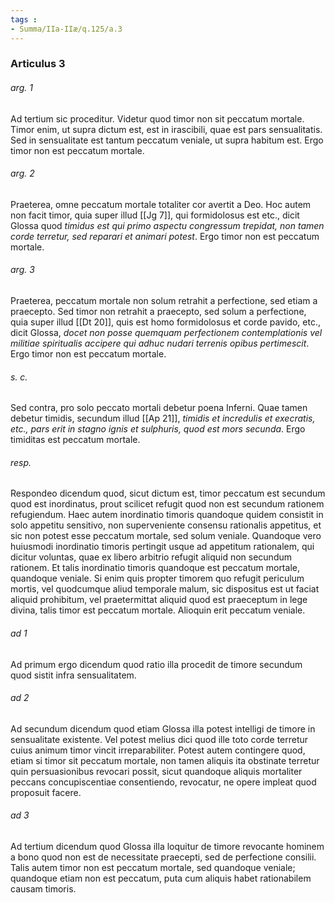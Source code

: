 ```yaml
---
tags : 
- Summa/IIa-IIæ/q.125/a.3
---
```


### Articulus 3

###### arg. 1
Ad tertium sic proceditur. Videtur quod timor non sit peccatum mortale. Timor enim, ut supra dictum est, est in irascibili, quae est pars sensualitatis. Sed in sensualitate est tantum peccatum veniale, ut supra habitum est. Ergo timor non est peccatum mortale.

###### arg. 2
Praeterea, omne peccatum mortale totaliter cor avertit a Deo. Hoc autem non facit timor, quia super illud [[Jg 7]], qui formidolosus est etc., dicit Glossa quod *timidus est qui primo aspectu congressum trepidat, non tamen corde terretur, sed reparari et animari potest*. Ergo timor non est peccatum mortale.

###### arg. 3
Praeterea, peccatum mortale non solum retrahit a perfectione, sed etiam a praecepto. Sed timor non retrahit a praecepto, sed solum a perfectione, quia super illud [[Dt 20]], quis est homo formidolosus et corde pavido, etc., dicit Glossa, *docet non posse quemquam perfectionem contemplationis vel militiae spiritualis accipere qui adhuc nudari terrenis opibus pertimescit*. Ergo timor non est peccatum mortale.

###### s. c.
Sed contra, pro solo peccato mortali debetur poena Inferni. Quae tamen debetur timidis, secundum illud [[Ap 21]], *timidis et incredulis et execratis, etc., pars erit in stagno ignis et sulphuris, quod est mors secunda*. Ergo timiditas est peccatum mortale.

###### resp.
Respondeo dicendum quod, sicut dictum est, timor peccatum est secundum quod est inordinatus, prout scilicet refugit quod non est secundum rationem refugiendum. Haec autem inordinatio timoris quandoque quidem consistit in solo appetitu sensitivo, non superveniente consensu rationalis appetitus, et sic non potest esse peccatum mortale, sed solum veniale. Quandoque vero huiusmodi inordinatio timoris pertingit usque ad appetitum rationalem, qui dicitur voluntas, quae ex libero arbitrio refugit aliquid non secundum rationem. Et talis inordinatio timoris quandoque est peccatum mortale, quandoque veniale. Si enim quis propter timorem quo refugit periculum mortis, vel quodcumque aliud temporale malum, sic dispositus est ut faciat aliquid prohibitum, vel praetermittat aliquid quod est praeceptum in lege divina, talis timor est peccatum mortale. Alioquin erit peccatum veniale.

###### ad 1
Ad primum ergo dicendum quod ratio illa procedit de timore secundum quod sistit infra sensualitatem.

###### ad 2
Ad secundum dicendum quod etiam Glossa illa potest intelligi de timore in sensualitate existente. Vel potest melius dici quod ille toto corde terretur cuius animum timor vincit irreparabiliter. Potest autem contingere quod, etiam si timor sit peccatum mortale, non tamen aliquis ita obstinate terretur quin persuasionibus revocari possit, sicut quandoque aliquis mortaliter peccans concupiscentiae consentiendo, revocatur, ne opere impleat quod proposuit facere.

###### ad 3
Ad tertium dicendum quod Glossa illa loquitur de timore revocante hominem a bono quod non est de necessitate praecepti, sed de perfectione consilii. Talis autem timor non est peccatum mortale, sed quandoque veniale; quandoque etiam non est peccatum, puta cum aliquis habet rationabilem causam timoris.

